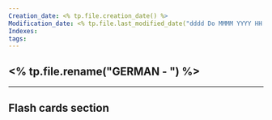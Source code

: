 ```yaml
---
Creation_date: <% tp.file.creation_date() %>
Modification_date: <% tp.file.last_modified_date("dddd Do MMMM YYYY HH:mm:ss") %>
Indexes: 
tags:
---
```

<% tp.file.rename("GERMAN - ") %>
----





















---
## Flash cards section
